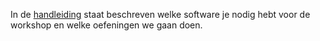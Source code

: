 In de [handleiding](https://github.com/FrieseWoudloper/shiny_workshop/blob/master/Handleiding.pdf) staat beschreven welke software je nodig hebt voor de workshop en welke oefeningen we gaan doen.
